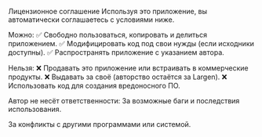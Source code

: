 Лицензионное соглашение
Используя это приложение, вы автоматически соглашаетесь с условиями ниже.

Можно:
✅ Свободно пользоваться, копировать и делиться приложением.
✅ Модифицировать код под свои нужды (если исходники доступны).
✅ Распространять приложение с указанием автора.

Нельзя:
❌ Продавать это приложение или встраивать в коммерческие продукты.
❌ Выдавать за своё (авторство остаётся за Largen).
❌ Использовать код для создания вредоносного ПО.

Автор не несёт ответственности:
За возможные баги и последствия использования.

За конфликты с другими программами или системой.
